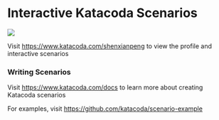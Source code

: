 # Interactive Katacoda Scenarios

[![](http://shields.katacoda.com/katacoda/shenxianpeng/count.svg)](https://www.katacoda.com/shenxianpeng "Get your profile on Katacoda.com")

Visit https://www.katacoda.com/shenxianpeng to view the profile and interactive scenarios

### Writing Scenarios
Visit https://www.katacoda.com/docs to learn more about creating Katacoda scenarios

For examples, visit https://github.com/katacoda/scenario-example
